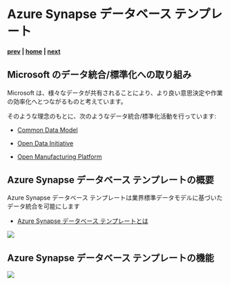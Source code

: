 # Azure Synapse データベース テンプレート

#### [prev](./azuresynapse.md) | [home](./readme.md)  | [next](./lakedatabase.md)

## Microsoft のデータ統合/標準化への取り組み

Microsoft は、様々なデータが共有されることにより、より良い意思決定や作業の効率化へとつながるものと考えています。

そのような理念のもとに、次のようなデータ統合/標準化活動を行っています:

* [Common Data Model](https://learn.microsoft.com/ja-jp/common-data-model/#why-use-common-data-model)

* [Open Data Initiative](https://dynamics.microsoft.com/en-us/open-data-initiative/)

* [Open Manufacturing Platform](https://news.microsoft.com/2019/04/02/microsoft-and-the-bmw-group-launch-the-open-manufacturing-platform/)

## Azure Synapse データベース テンプレートの概要
Azure Synapse データベース テンプレートは業界標準データモデルに基づいたデータ統合を可能にします
* [Azure Synapse データベース テンプレートとは](https://learn.microsoft.com/en-us/azure/synapse-analytics/database-designer/overview-database-templates)

![](/FTALive/SynapseDatabaseTemplates/images/databasetemplates.png)

## Azure Synapse データベース テンプレートの機能
![](/FTALive/SynapseDatabaseTemplates/images/databaseTemplates_features.png)